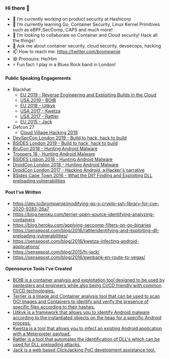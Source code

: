 ### Hi there 👋

- 🔭 I’m currently working on product security at Hashicorp
- 🌱 I’m currently learning Go, Container Security, Linux Kernel Primitives such as eBPF;SecComp, CAPS and much more!
- 👯 I’m looking to collaborate on Container and Cloud security! Hack all the things!
- 💬 Ask me about container security, cloud security, devsecops, hacking
- 📫 How to reach me: https://twitter.com/brompwnie
- 😄 Pronouns: He/Him
- ⚡ Fun fact: I play in a Blues Rock band in London!

#### Public Speaking Engagements

- Blackhat 
  - [EU 2019 - Reverse Engineering and Exploiting Builds in the Cloud](https://www.blackhat.com/eu-19/briefings/schedule/#reverse-engineering-and-exploiting-builds-in-the-cloud-17287)
  - [USA 2019 - BOtB](https://www.blackhat.com/us-19/arsenal/schedule/index.html#break-out-the-box-botb-container-analysis-exploitation-and-cicd-tool-14988)
  - [EU 2018 - Uitkyk](https://www.blackhat.com/eu-18/arsenal/schedule/index.html#uitkyk-identifying-malware-via-runtime-memory-analysis-12569)
  - [USA 2017 - Kwetza](https://www.blackhat.com/us-17/arsenal/schedule/#kwetza-7994)
  - [USA 2017 - Rattler](https://www.blackhat.com/us-17/arsenal/schedule/#rattler-7993)
  - [EU 2015 - Jack](https://www.blackhat.com/eu-15/arsenal.html#jack)
 - Defcon 27
    - [Cloud Village Hacking 2019](https://youtu.be/1FB58EVWAOU)
 - [DevSecCon London 2019 - Build to hack, hack to build](https://www.devseccon.com/london-2019/speaker/chris-le-roy/)
 - [BSIDES London 2019 - Build to hack, hack to build](https://bsideslondon2019.sched.com/event/PAwB/build-to-hack-hack-to-build)
 - [BruCon 2018 - Hunting Android Malware](https://www.youtube.com/watch?v=ar-Oh3865po)
 - [Troopers 18 - Hunting Android Malware](https://www.youtube.com/watch?v=y6pcp3ReRVk&t=56s)
 - [BSIDES Lisbon 2018 - Hunting Android Malware](https://bsideslisbon.org/2018/speakers/)
 - [DroidCon London 2018 - Hunting Android Malware](https://skillsmatter.com/skillscasts/12142-android-malware-hacking-android-to-hunt-malware)
 - [DroidCon London 2017 - Hacking Android, a Hacker's narrative](https://skillsmatter.com/conferences/8265-droidcon-london-2017#program)
 - [BSides Cape Town 2016 - What the Dll? Finding and Exploiting DLL
preloading vulnerabilities](https://www.youtube.com/watch?v=xvluwoPM8v8)

#### Post I've Written
- https://dev.to/brompwnie/modifying-go-s-crypto-ssh-library-for-cve-2020-9283-26a7
- https://blog.heroku.com/terrier-open-source-identifying-analyzing-containers
- https://blog.heroku.com/applying-seccomp-filters-on-go-binaries
- https://sensepost.com/blog/2016/rattleridentifying-and-exploiting-dll-preloading-vulnerabilities/
- https://sensepost.com/blog/2016/kwetza-infecting-android-applications/
- https://sensepost.com/blog/2015/hi-jack/
- https://sensepost.com/blog/2016/pwnbank-en-route-to-vegas/

#### Opensource Tools I've Created

- [BOtB is a container analysis and exploitation tool designed to be used by pentesters and engineers while also being CI/CD friendly with common CI/CD technologies.](https://github.com/brompwnie/botb)
- [Terrier is a Image and Container analysis tool that can be used to scan OCI images and Containers to identify and verify the presence of specific files according to their hashes.](https://github.com/heroku/terrier)
- [Uitkyk is a framework that allows you to identify Android malware according to the instantiated objects on the heap for a specific Android process.](https://github.com/brompwnie/uitkyk)
- [Kwetza is a tool that allows you to infect an existing Android application with a Meterpreter payload.](https://github.com/sensepost/kwetza)
- [Rattler is a tool that automates the identification of DLL's which can be used for DLL preloading attacks.](https://github.com/sensepost/rattler)
- [Jack is a web based ClickJacking PoC development assistance tool.](https://github.com/sensepost/jack)
